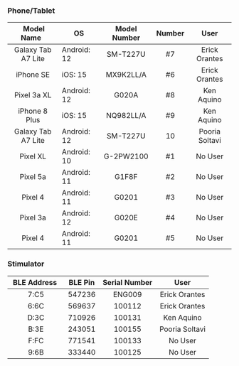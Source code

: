 ### Phone/Tablet

| &nbsp;Model Name &nbsp; | OS | Model Number | Number | User |
|:-:|-|:-:|:-:|:-:|
|Galaxy Tab A7 Lite|Android: 12|SM-T227U|#7|Erick Orantes|
|iPhone SE|iOS: 15|MX9K2LL/A|#6|Erick Orantes|
|Pixel 3a XL|Android: 12|G020A|#8|Ken Aquino|
|iPhone 8 Plus|iOS: 15|NQ982LL/A|#9|Ken Aquino|
|Galaxy Tab A7 Lite|Android: 12|SM-T227U|10|Pooria Soltavi|
|Pixel XL|Android: 10|G-2PW2100|#1|No User|
|Pixel 5a|Android: 11|G1F8F|#2|No User|
|Pixel 4|Android: 11|G0201|#3|No User|
|Pixel 3a|Android: 12|G020E|#4|No User|
|Pixel 4|Android: 11|G0201|#5|No User|







### Stimulator

| &nbsp;BLE Address &nbsp; | BLE Pin | Serial Number | User |
|:-:|-|:-:|:-:|
|7:C5|547236|ENG009|Erick Orantes|
|6:6C|569637|100112|Erick Orantes|
|D:3C|710926|100131|Ken Aquino|
|B:3E|243051|100155|Pooria Soltavi|
|F:FC|771541|100133|No User|
|9:6B|333440|100125|No User|







